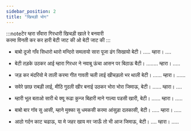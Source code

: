 ```yaml
---
sidebar_position: 2
title: "खिचड़ी भोग"
---
```


:::noteटेर
म्हरा सँवारा गिरधारी खिचड़ी खाले रे बनवारी <br/>
करमा विनती कर कर हारी बेटी जाट की ओ बेटी जाट की
:::

- बाबो दूजो गाँव सिधारो थारो मन्दिरो समलायो सारा पूजा ढंग
  सिखायो बेटी। ..... म्हारा। ….

- बेटी तड़के उठकर आई म्हारा गिरधर ने नवाबू
  ऊंचा आसन पर बिठाऊ बैटी। ........ म्हारा। .....

- जड़ कर मंदरियो मे ताली करमा गीत गावती चली
  लाई खीचड़लो भर थाली बेटी। ...... म्हारा। ......

- सवेरे छाछ राबड़ी लाई, मीठि गुदली खीर बनाई
  उठकर भोरा भोरा जिमाऊ, बेटी। ...... म्हारा। ….

- म्हारी भूल बताओ सारी थे क्यू रूढा कुन्ज बिहारी
  माने गाल्या पडसी खारी, बेटी। ...... म्हारा। .....

- बाबो बार गॉव सु आसी, म्हाने मुक्का सु धमकसी
  करमा आंसुड़ा दलकासी, बेटी। ..... म्हारा। .....

- आठो गर्दन काट चढाऊ, या मे जहर खाय मर जाऊँ
  तो भी आज जिमाऊ, बेटी। …. म्हारा। .....
